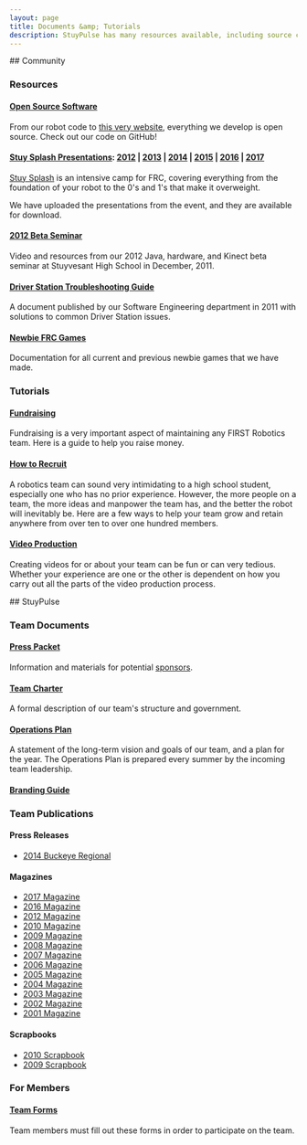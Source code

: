 ```yaml
---
layout: page
title: Documents &amp; Tutorials
description: StuyPulse has many resources available, including source code, documents, and tutorials on a variety of subjects.
---
```

<div class="row">
<div markdown="1" class="span8">
## Community

### Resources

#### [Open Source Software](https://github.com/StuyPulse)
From our robot code to [this very website](/about/website/), everything we develop is open source. Check out our code on GitHub!

#### [Stuy Splash Presentations](/community/projects/stuysplash/): [2012](/resources/stuysplash2012/) | [2013](/resources/stuysplash2013/) | [2014](/resources/stuysplash2014/) | [2015](/resources/stuysplash2015) | [2016](/resources/stuysplash2016) | [2017](/resources/stuysplash2017)
[Stuy Splash](/community/projects/stuysplash/) is an intensive camp for FRC, covering everything from the foundation of your robot to the 0's and 1's that make it overweight.

We have uploaded the presentations from the event, and they are available for download.

#### [2012 Beta Seminar](/resources/2012betaseminar/)
Video and resources from our 2012 Java, hardware, and Kinect beta seminar at Stuyvesant High School in December, 2011.

#### [Driver Station Troubleshooting Guide](/downloads/docs/694%20Troubleshooting%20Guide.docx)
A document published by our Software Engineering department in 2011 with solutions to common Driver Station issues.

#### [Newbie FRC Games](/resources/newbiegames/)
Documentation for all current and previous newbie games that we have made.

### Tutorials

#### [Fundraising](/resources/tutorials/fundraising/)
Fundraising is a very important aspect of maintaining any FIRST Robotics team. Here is a guide to help you raise money.

#### [How to Recruit](/resources/tutorials/recruitment/)
A robotics team can sound very intimidating to a high school student, especially one who has no prior experience. However, the more people on a team, the more ideas and manpower the team has, and the better the robot will inevitably be. Here are a few ways to help your team grow and retain anywhere from over ten to over one hundred members.

#### [Video Production](/resources/tutorials/videoproduction/)
Creating videos for or about your team can be fun or can very tedious. Whether your experience are one or the other is dependent on how you carry out all the parts of the video production process.

</div>
<div markdown="1" class="span4">
## StuyPulse

### Team Documents

#### [Press Packet](https://stuypulse.nyc3.cdn.digitaloceanspaces.com/site/sponsorships/2018SponsorshipPacket.pdf)
Information and materials for potential [sponsors](/sponsors/).

#### [Team Charter](https://stuypulse.nyc3.digitaloceanspaces.com/site/charter/StuyPulseCharter2019v1.pdf)
A formal description of our team's structure and government.

#### [Operations Plan](/downloads/teamdocs/2016-2017OpsPlan.pdf)
A statement of the long-term vision and goals of our team, and a plan for the year. The Operations Plan is prepared every summer by the incoming team leadership.

#### [Branding Guide](/downloads/teamdocs/BrandingGuide2016-2017.pdf)

### Team Publications

#### Press Releases
- [2014 Buckeye Regional](/downloads/teamdocs/pressreleases/OhioBuckeyeRegionalPressRelease.pdf)

#### Magazines
- [2017 Magazine](/downloads/teamdocs/magazines/2017Magazine.pdf)
- [2016 Magazine](/downloads/teamdocs/magazines/2016Magazine.pdf)
- [2012 Magazine](/downloads/teamdocs/magazines/2012Magazine.pdf)
- [2010 Magazine](/downloads/teamdocs/magazines/10mag.pdf)
- [2009 Magazine](/downloads/teamdocs/magazines/09mag.pdf)
- [2008 Magazine](/downloads/teamdocs/magazines/08mag.pdf)
- [2007 Magazine](/downloads/teamdocs/magazines/07mag.pdf)
- [2006 Magazine](/downloads/teamdocs/magazines/06mag.pdf)
- [2005 Magazine](/downloads/teamdocs/magazines/05mag.pdf)
- [2004 Magazine](/downloads/teamdocs/magazines/04mag.pdf)
- [2003 Magazine](/downloads/teamdocs/magazines/03mag.pdf)
- [2002 Magazine](/downloads/teamdocs/magazines/02mag.pdf)
- [2001 Magazine](/downloads/teamdocs/magazines/01mag.pdf)

#### Scrapbooks
- [2010 Scrapbook](/downloads/teamdocs/scrapbooks/10scrapbook.pdf)
- [2009 Scrapbook](/downloads/teamdocs/scrapbooks/09scrapbook.pdf)

### For Members

#### [Team Forms](/resources/forms/)
Team members must fill out these forms in order to participate on the team.
</div>
</div>
